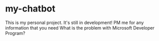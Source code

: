 # my-chatbot
This is my personal project. It's still in development!
PM me for any information that you need 
What is the problem with Microsoft Developer Program?
